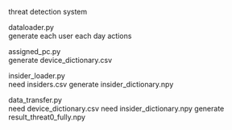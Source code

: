 threat detection system 

dataloader.py   
generate each user each day actions

assigned_pc.py   
generate device_dictionary.csv

insider_loader.py   
need     insiders.csv
generate insider_dictionary.npy

data_transfer.py   
need     device_dictionary.csv
need     insider_dictionary.npy
generate result_threat0_fully.npy